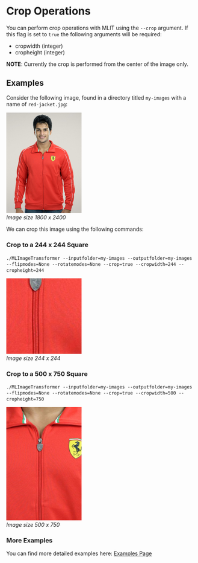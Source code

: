 # Crop Operations
You can perform crop operations with MLIT using the `--crop` argument. If this flag is set to `true` the following arguments will be required:
- cropwidth (integer)
- cropheight (integer)

**NOTE**: Currently the crop is performed from the center of the image only.

## Examples
Consider the following image, found in a directory titled `my-images` with a name of `red-jacket.jpg`:

<p align="left">
  <img src="https://raw.githubusercontent.com/sharpdarts/ml-image-transformations/gh-pages/_images/red-jacket.jpg" alt="logo" width="200"/>
  <br />
  <em>Image size 1800 x 2400</em>
</p>

We can crop this image using the following commands:

### Crop to a 244 x 244 Square

```
./MLImageTransformer --inputfolder=my-images --outputfolder=my-images --flipmodes=None --rotatemodes=None --crop=true --cropwidth=244 --cropheight=244
```
<p align="left">
  <img src="https://raw.githubusercontent.com/sharpdarts/ml-image-transformations/gh-pages/_images/red-jacket_None_None_crop_example1.jpg" alt="logo" width="200"/>
  <br />
  <em>Image size 244 x 244</em>
</p>

### Crop to a 500 x 750 Square

```
./MLImageTransformer --inputfolder=my-images --outputfolder=my-images --flipmodes=None --rotatemodes=None --crop=true --cropwidth=500 --cropheight=750
```
<p align="left">
  <img src="https://raw.githubusercontent.com/sharpdarts/ml-image-transformations/gh-pages/_images/red-jacket_None_None_crop_example2.jpg" alt="logo" width="200"/>
  <br />
  <em>Image size 500 x 750</em>
</p>

### More Examples
You can find more detailed examples here: [Examples Page](https://sharpdarts.github.io/ml-image-transformations/examples.html)